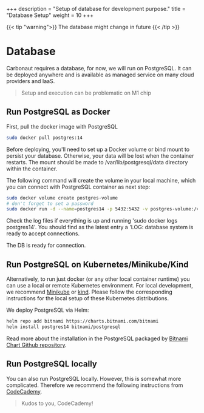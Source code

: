 +++
description = "Setup of database for development purpose."
title = "Database Setup"
weight = 10
+++

{{< tip "warning">}}
The database might change in future
{{< /tip >}}

# Database

Carbonaut requires a database, for now, we will run on PostgreSQL. It can be deployed anywhere and is available as managed service on many cloud providers and IaaS.

> Setup and execution can be problematic on M1 chip

## Run PostgreSQL as Docker

First, pull the docker image with PostgreSQL
```sh
sudo docker pull postgres:14
```

Before deploying, you'll need to set up a Docker volume or bind mount to persist your database. Otherwise, your data will be lost when the container restarts. The mount should be made to /var/lib/postgresql/data directory within the container.

The following command will create the volume in your local machine, which you can connect with PostgreSQL container as next step:
```sh
sudo docker volume create postgres-volume
# don't forget to set a password
sudo docker run -d --name=postgres14 -p 5432:5432 -v postgres-volume:/var/lib/postgresql/data -e POSTGRES_PASSWORD=[YOUR-SUPER-PASSWORD] postgres:14
```

Check the log files if everything is up and running 'sudo docker logs postgres14'. You should find as the latest entry a 'LOG:  database system is ready to accept connections.

The DB is ready for connection.


## Run PostgreSQL on Kubernetes/Minikube/Kind

Alternatively, to run just docker (or any other local container runtime) you can use a local or remote Kubernetes environment. For local development, we recommend [Minikube](https://minikube.sigs.k8s.io/docs/) or [kind](https://kind.sigs.k8s.io/). Please follow the corresponding instructions for the local setup of these Kubernetes distributions.

We deploy PostgreSQL via Helm:
```sh
helm repo add bitnami https://charts.bitnami.com/bitnami
helm install postgres14 bitnami/postgresql
```
Read more about the installation in the PostgreSQL packaged by [Bitnami Chart Github repository](https://github.com/bitnami/charts/tree/master/bitnami/postgresql/#installing-the-chart).


## Run PostgreSQL locally
You can also run PostgreSQL locally. However, this is somewhat more complicated. Therefore we recommend the following instructions from [CodeCademy](https://www.codecademy.com/article/installing-and-using-postgresql-locally).
> Kudos to you, CodeCademy! 